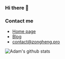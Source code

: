 ### Hi there 👋

### Contact me

- [Home page](https://zongheng.pro)
- [Blog](https://blog.zongheng.pro)
- <contact@zongheng.pro>

![Adam's github stats](https://github-readme-stats-xi-nine.vercel.app/api?username=hzw1199&show_icons=true&theme=default&count_private=true)

<!--
**hzw1199/hzw1199** is a ✨ _special_ ✨ repository because its `README.md` (this file) appears on your GitHub profile.

Here are some ideas to get you started:

- 🔭 I’m currently working on ...
- 🌱 I’m currently learning ...
- 👯 I’m looking to collaborate on ...
- 🤔 I’m looking for help with ...
- 💬 Ask me about ...
- 📫 How to reach me: ...
- 😄 Pronouns: ...
- ⚡ Fun fact: ...
-->

